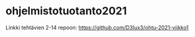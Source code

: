 # ohjelmistotuotanto2021


Linkki tehtävien 2-14 repoon:
https://github.com/D3lux3/ohtu-2021-viikko1

